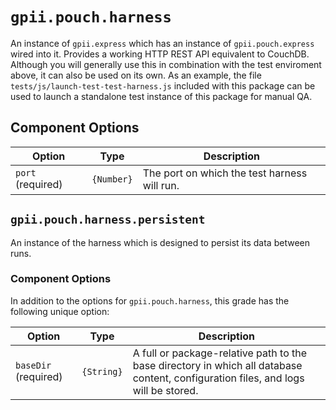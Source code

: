# `gpii.pouch.harness`

An instance of `gpii.express` which has an instance of `gpii.pouch.express` wired into it.  Provides a working HTTP REST
API equivalent to CouchDB.  Although you will generally use this in combination with the test enviroment above, it can
also be used on its own. As an example, the file `tests/js/launch-test-test-harness.js` included with this package can
be used to launch a standalone test instance of this package for manual QA.

## Component Options

| Option            | Type       | Description |
| ----------------- | ---------- | ----------- |
| `port` (required) | `{Number}` | The port on which the test harness will run. |

## `gpii.pouch.harness.persistent`

An instance of the harness which is designed to persist its data between runs.

### Component Options

In addition to the options for `gpii.pouch.harness`, this grade has the following unique option:

| Option               | Type       | Description |
| -------------------- | ---------- | ----------- |
| `baseDir` (required) | `{String}` | A full or package-relative path to the base directory in which all database content, configuration files, and logs will be stored. |
